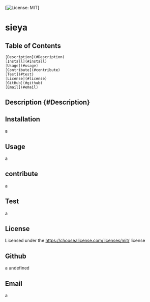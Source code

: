 
  [![License: MIT](https://img.shields.io/badge/License-MIT-yellow.svg)]
  # sieya
  
  ## Table of Contents
    [Description](#Description)
    [Install](#install)
    [Usage](#usage)
    [Contribute](#contribute)
    [Test](#test)
    [License](#license)
    [GitHub](#github)
    [Email](#email)

  ## Description {#Description}
  

  ## Installation
  a
  
  ## Usage
  a
  
  ## contribute
  a
  
  ## Test
  a
  
  ## License
  Licensed under the https://choosealicense.com/licenses/mit/ license
  
  ## Github
  a
  undefined
  
  ## Email
  a
  
  